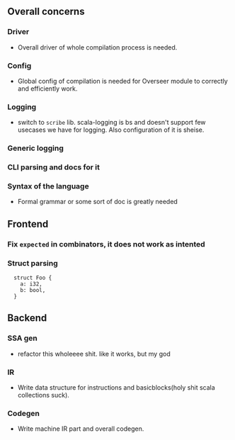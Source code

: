 ## Overall concerns

### Driver
- Overall driver of whole compilation process is needed.

### Config
- Global config of compilation is needed for Overseer module 
to correctly and efficiently work.

### Logging
- switch to `scribe` lib. scala-logging is bs and doesn't support 
few usecases we have for logging. Also configuration of it is sheise.

### Generic logging

### CLI parsing and docs for it

### Syntax of the language
- Formal grammar or some sort of doc is greatly needed

## Frontend

### Fix `expected` in combinators, it does not work as intented

### Struct parsing
```
  struct Foo {
    a: i32,
    b: bool,
  }
```

## Backend

### SSA gen
- refactor this wholeeee shit. like it works, but my god

### IR
- Write data structure for instructions and basicblocks(holy shit scala collections suck).

### Codegen
- Write machine IR part and overall codegen.

